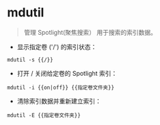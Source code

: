 # mdutil

> 管理 Spotlight(聚焦搜索） 用于搜索的索引数据。

- 显示指定卷 ('/') 的索引状态：

`mdutil -s {{/}}`

- 打开 / 关闭给定卷的 Spotlight 索引：

`mdutil -i {{on|off}} {{指定卷文件夹}}`

- 清除索引数据并重新建立索引：

`mdutil -E {{指定卷文件夹}}`
